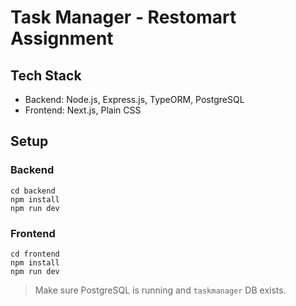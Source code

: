 # Task Manager - Restomart Assignment

## Tech Stack
- Backend: Node.js, Express.js, TypeORM, PostgreSQL
- Frontend: Next.js, Plain CSS

## Setup
### Backend
```
cd backend
npm install
npm run dev
```
### Frontend
```
cd frontend
npm install
npm run dev
```
> Make sure PostgreSQL is running and `taskmanager` DB exists.